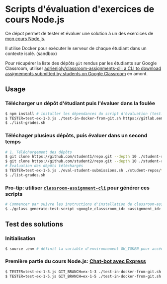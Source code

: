 # Scripts d'évaluation d'exercices de cours Node.js

Ce dépot permet de tester et évaluer une solution à un des exercices de [mon cours Node.js](https://adrienjoly.com/cours-nodejs/).

Il utilise Docker pour exécuter le serveur de chaque étudiant dans un contexte isolé. (sandbox)

Pour récupérer la liste des dépôts `git` rendus par les étudiants sur Google Classroom, utiliser [adrienjoly/classroom-assignments-cli: a CLI to download assignements submitted by students on Google Classroom](https://github.com/adrienjoly/classroom-assignments-cli) en amont.

## Usage

### Télécharger un dépôt d'étudiant puis l'évaluer dans la foulée

```sh
$ npm install # installer les dépendances du script d'évaluation (test.js)
$ TESTER=test-ex-1-3.js ./test-in-docker-from-git.sh https://gitlab.eemi.tech/xxx/express-chatbot.git
$ ./list-grades.sh
```

### Téléchager plusieus dépôts, puis évaluer dans un second temps

```sh
# 1. Téléchargement des dépôts
$ git clone https://github.com/student1/repo.git --depth 10 ./student-repos/student1-repo
$ git clone https://github.com/student2/repo.git --depth 10 ./student-repos/student2-repo
# Évaluation des dépôts téléchargés
$ TESTER=test-ex-1-5.js ./eval-student-submissions.sh ./student-repos/*
$ ./list-grades.sh
```

### Pro-tip: utiliser [`classroom-assignment-cli`](https://github.com/adrienjoly/classroom-assignments-cli) pour générer ces scripts

```sh
# Commencer par suivre les instructions d'installation de classroom-assignment-cli, puis:
$ ./gclass generate-test-script <google_classsroom_id> <assignment_id>
```

## Test des solutions

### Initialisation

```sh
$ source .env # définit la variable d'environnement GH_TOKEN pour accéder aux dépôts privés, générée depuis https://github.com/settings/tokens
```

### Première partie du cours Node.js: [Chat-bot avec Express](https://adrienjoly.com/cours-nodejs/01-chatbot/)

```sh
$ TESTER=test-ex-1-3.js GIT_BRANCH=ex-1-3 ./test-in-docker-from-git.sh https://adrienjoly:${GH_TOKEN}@github.com/adrienjoly/cours-nodejs-exercise-solutions.git # exercices 1 à 3 (support de paramètres `GET`)
$ TESTER=test-ex-1-5.js GIT_BRANCH=ex-1-5 ./test-in-docker-from-git.sh https://adrienjoly:${GH_TOKEN}@github.com/adrienjoly/cours-nodejs-exercise-solutions.git # exercices 4 (support de paramètres `POST`) et 5 (persistance dans `réponses.json`)
```
